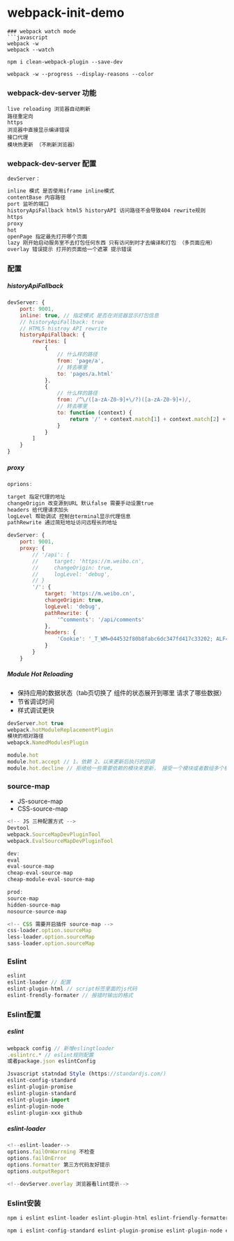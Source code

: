 # webpack-init-demo

```
### webpack watch mode
```javascript
webpack -w
webpack --watch

npm i clean-webpack-plugin --save-dev

webpack -w --progress --display-reasons --color
```
### webpack-dev-server 功能
```
live reloading 浏览器自动刷新
路径重定向
https
浏览器中直接显示编译错误
接口代理
模块热更新 （不刷新浏览器）
```
### webpack-dev-server 配置
```javascript
devServer：

inline 模式 是否使用iframe inline模式
contentBase 内容路径
port 监听的端口
historyApiFallback html5 historyAPI 访问路径不会导致404 rewrite规则
https
proxy
hot
openPage 指定最先打开哪个页面
lazy 刚开始启动服务室不去打包任何东西 只有访问到时才去编译和打包 （多页面应用）
overlay 错误提示 打开的页面给一个遮罩 提示错误
```
### 配置

##### historyApiFallback

```javascript
devServer: {
    port: 9001,
    inline: true, // 指定模式 是否在浏览器显示打包信息
    // historyApiFallback: true
    // HTML5 histroy API rewrite
    historyApiFallback: {
        rewrites: [
            {   
                // 什么样的路径
                from: 'page/a',
                // 转去哪里
                to: 'pages/a.html'
            },
            {   
                // 什么样的路径
                from: /^\/([a-zA-Z0-9]+\/?)([a-zA-Z0-9]+)/,
                // 转去哪里
                to: function (context) {
                    return '/' + context.match[1] + context.match[2] + '.html'
                }
            }
        ]
    }
}
```
##### proxy

```javascript
oprions:

target 指定代理的地址
changeOrigin 改变源到URL 默认false 需要手动设置true
headers 给代理请求加头
logLevel 帮助调试 控制台terminal显示代理信息
pathRewrite 通过简短地址访问远程长的地址

devServer: {
    port: 9001,
    proxy: {
        // '/api': {
        //     target: 'https://m.weibo.cn',
        //     changeOrigin: true,
        //     logLevel: 'debug',
        // } 
        '/': {
            target: 'https://m.weibo.cn',
            changeOrigin: true,
            logLevel: 'debug',
            pathRewrite: {
                '^comments': '/api/comments'
            },
            headers: {
                'Cookie': '_T_WM=044532f80b8fabc6dc347fd417c33202; ALF=1517569014; SUBP=0033WrSXqPxfM725Ws9jqgMF55529P9D9WhQljxrwvAfCCZa_p.u8pB.5JpX5K-hUgL.Fo2cS0qRehBcSKM2dJLoI7HpqJ8XwBtt; SCF=AkQsXaaTywl0RziwnumQ0tVE_xW5udcpoGP43q7eb2tFW9lXRc4bVNOn9N5m_ZKwFc-Q2r4Hz5oMBAbVJuhI1uk.; SUB=_2A253SLARDeRhGedI7FQZ8CrKzjuIHXVUstBZrDV6PUJbktANLUXEkW1NVtAHXD7nHQtwFntsDZsmqj2nB17cClnd; SUHB=0k1zt1ckxYq3c6; H5_INDEX_TITLE=qbaty; H5_INDEX=0_all; WEIBOCN_FROM=1110006030; M_WEIBOCN_PARAMS=oid%3D4193586758833502%26luicode%3D20000061%26lfid%3D4193594443440569%26uicode%3D20000061%26fid%3D4193586758833502'
            }
        }
    }
```

##### Module Hot Reloading

- 保持应用的数据状态（tab页切换了 组件的状态展开到哪里 请求了哪些数据）
- 节省调试时间
- 样式调试更快
```javascript
devServer.hot true 
webpack.hotModuleReplacementPlugin 
模块的相对路径
webapck.NamedModulesPlugin
```
```javascript
module.hot
module.hot.accept // 1、依赖 2、以来更新后执行的回调
module.hot.decline // 拒绝给一些需要依赖的模块来更新， 接受一个模块或者数组多个模块
```

### source-map

- JS-source-map
- CSS-source-map

```javascript
<!-- JS 三种配置方式 -->
Devtool
webpack.SourceMapDevPluginTool
webpack.EvalSourceMapDevPluginTool

dev:
eval
eval-source-map
cheap-eval-source-map
cheap-module-eval-source-map

prod:
source-map
hidden-source-map
nosource-source-map
```

```javascript
<!-- CSS 需要开启插件 source-map -->
css-loader.option.sourceMap
less-loader.option.sourceMap
sass-loader.option.sourceMap
```

### Eslint
```javascript
eslint
eslint-loader // 配置
eslint-plugin-html // script标签里面的js代码
eslint-frendly-formater // 报错时输出的格式
```
### Eslint配置
##### eslint
```javascript
webpack config // 新增eslingtloader
.eslintrc.* // eslint规则配置
或者package.json eslintConfig

Jsvascript statndad Style (https://standardjs.com/)
eslint-config-standard
eslint-plugin-promise
eslint-plugin-standard
eslint-plugin-import
eslint-plugin-node
eslint-plugin-xxx github

```
##### eslint-loader 

```javascript
<!--eslint-loader-->
options.failOnWarrning 不检查
options.failOnError 
options.formatter 第三方代码友好提示
options.outputReport

<!--devServer.overlay 浏览器看lint提示-->
```

### Eslint安装
```javascript
npm i eslint eslint-loader eslint-plugin-html eslint-friendly-formatter --save-dev

npm i eslint-config-standard eslint-plugin-promise eslint-plugin-node eslint-plugin-import eslint-plugin-standard --save-dev
```
